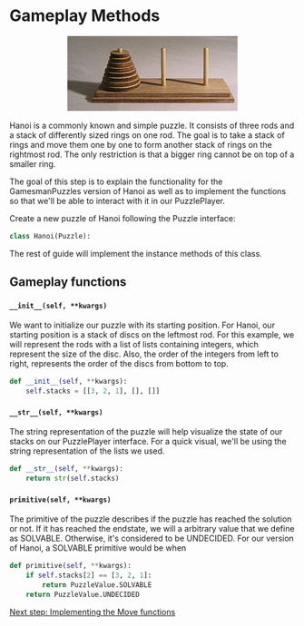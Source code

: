 # Gameplay Methods
<p align="center">
<img src='Assets/Tower_of_hanoi.jpeg'>
</p>

Hanoi is a commonly known and simple puzzle. It consists of three rods and a stack of differently sized rings on one rod. The goal is to take a stack of rings and move them one by one to form another stack of rings on the rightmost rod. The only restriction is that a bigger ring cannot be on top of a smaller ring.

The goal of this step is to explain the functionality for the GamesmanPuzzles version of Hanoi as well as to implement the functions so that we'll be able to interact with it in our PuzzlePlayer. 

Create a new puzzle of Hanoi following the Puzzle interface:
```python
class Hanoi(Puzzle):
```

The rest of guide will implement the instance methods of this class.

## Gameplay functions
#### `__init__(self, **kwargs)`
We want to initialize our puzzle with its starting position. For Hanoi, our starting position is a stack of discs on the leftmost rod. For this example, we will represent the rods with a list of lists containing integers, which represent the size of the disc. Also, the order of the integers from left to right, represents the order of the discs from bottom to top.
```python
def __init__(self, **kwargs):
    self.stacks = [[3, 2, 1], [], []]
```
#### `__str__(self, **kwargs)`
The string representation of the puzzle will help visualize the state of our stacks on our PuzzlePlayer interface. For a quick visual, we'll be using the string representation of the lists we used.
```python
def __str__(self, **kwargs):
    return str(self.stacks)
```
#### `primitive(self, **kwargs)`
The primitive of the puzzle describes if the puzzle has reached the solution or not. If it has reached the endstate, we will a arbitrary value that we define as SOLVABLE. Otherwise, it's considered to be UNDECIDED. For our version of Hanoi, a SOLVABLE primitive would be when 
```python
def primitive(self, **kwargs):
    if self.stacks[2] == [3, 2, 1]:
        return PuzzleValue.SOLVABLE 
    return PuzzleValue.UNDECIDED
```
[Next step: Implementing the Move functions](2_Moves.md)
